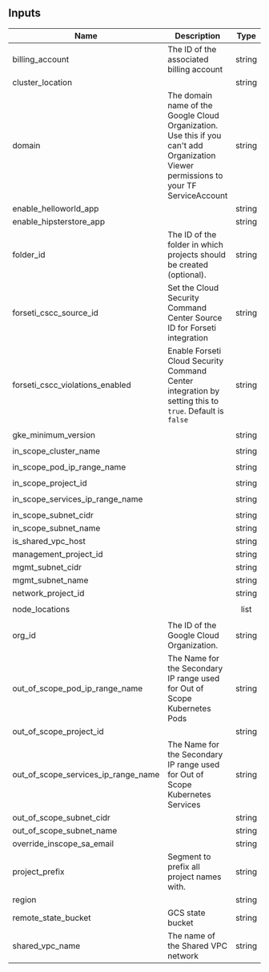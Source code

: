 ## Inputs

| Name | Description | Type | Default | Required |
|------|-------------|:----:|:-----:|:-----:|
| billing\_account | The ID of the associated billing account | string | `""` | no |
| cluster\_location |  | string | `"us-central1-a"` | no |
| domain | The domain name of the Google Cloud Organization. Use this if you can't add Organization Viewer permissions to your TF ServiceAccount | string | `""` | no |
| enable\_helloworld\_app |  | string | `"false"` | no |
| enable\_hipsterstore\_app |  | string | `"true"` | no |
| folder\_id | The ID of the folder in which projects should be created \(optional\). | string | `""` | no |
| forseti\_cscc\_source\_id | Set the Cloud Security Command Center Source ID for Forseti integration | string | `""` | no |
| forseti\_cscc\_violations\_enabled | Enable Forseti Cloud Security Command Center integration by setting this to `true`. Default is `false` | string | `"false"` | no |
| gke\_minimum\_version |  | string | `"1.14.10-gke.27"` | no |
| in\_scope\_cluster\_name |  | string | `"in-scope"` | no |
| in\_scope\_pod\_ip\_range\_name |  | string | `"in-scope-pod-cidr"` | no |
| in\_scope\_project\_id |  | string | `""` | no |
| in\_scope\_services\_ip\_range\_name |  | string | `"in-scope-services-cidr"` | no |
| in\_scope\_subnet\_cidr |  | string | `"10.10.10.0/24"` | no |
| in\_scope\_subnet\_name |  | string | `"in-scope"` | no |
| is\_shared\_vpc\_host |  | string | `"true"` | no |
| management\_project\_id |  | string | `""` | no |
| mgmt\_subnet\_cidr |  | string | `"10.10.1.0/24"` | no |
| mgmt\_subnet\_name |  | string | `"management"` | no |
| network\_project\_id |  | string | `""` | no |
| node\_locations |  | list | `[ "us-central1-b" ]` | no |
| org\_id | The ID of the Google Cloud Organization. | string | `""` | no |
| out\_of\_scope\_pod\_ip\_range\_name | The Name for the Secondary IP range used for Out of Scope Kubernetes Pods | string | `"out-of-scope-pod-cidr"` | no |
| out\_of\_scope\_project\_id |  | string | `""` | no |
| out\_of\_scope\_services\_ip\_range\_name | The Name for the Secondary IP range used for Out of Scope Kubernetes Services | string | `"out-of-scope-services-cidr"` | no |
| out\_of\_scope\_subnet\_cidr |  | string | `"10.10.20.0/24"` | no |
| out\_of\_scope\_subnet\_name |  | string | `"out-of-scope"` | no |
| override\_inscope\_sa\_email |  | string | `""` | no |
| project\_prefix | Segment to prefix all project names with. | string | `"pci-poc"` | no |
| region |  | string | `"us-central1"` | no |
| remote\_state\_bucket | GCS state bucket | string | `""` | no |
| shared\_vpc\_name | The name of the Shared VPC network | string | `"shared-vpc"` | no |


